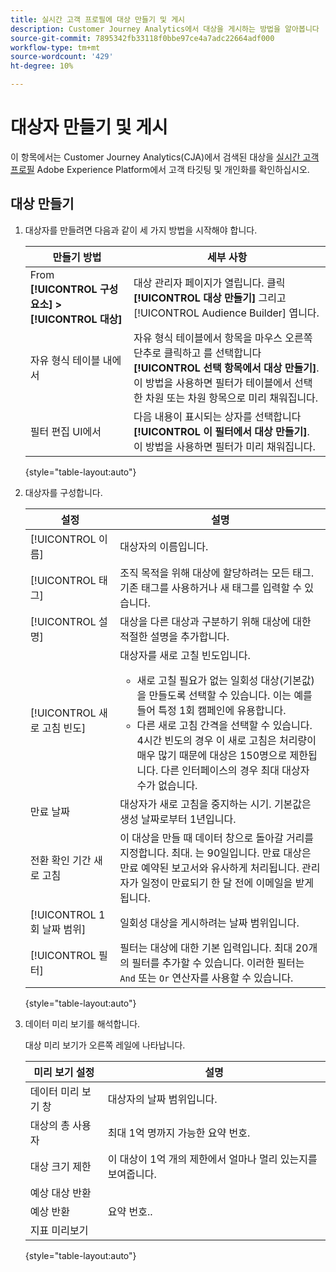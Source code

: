 ```yaml
---
title: 실시간 고객 프로필에 대상 만들기 및 게시
description: Customer Journey Analytics에서 대상을 게시하는 방법을 알아봅니다
source-git-commit: 7895342fb33118f0bbe97ce4a7adc22664adf000
workflow-type: tm+mt
source-wordcount: '429'
ht-degree: 10%

---
```



# 대상자 만들기 및 게시

이 항목에서는 Customer Journey Analytics(CJA)에서 검색된 대상을 [실시간 고객 프로필](https://experienceleague.adobe.com/docs/experience-platform/profile/home.html?lang=kr) Adobe Experience Platform에서 고객 타깃팅 및 개인화를 확인하십시오.

## 대상 만들기

1. 대상자를 만들려면 다음과 같이 세 가지 방법을 시작해야 합니다.

   | 만들기 방법 | 세부 사항 |
   | --- | --- |
   | From **[!UICONTROL 구성 요소] > [!UICONTROL 대상]** | 대상 관리자 페이지가 열립니다. 클릭 **[!UICONTROL 대상 만들기]** 그리고 [!UICONTROL Audience Builder] 엽니다. |
   | 자유 형식 테이블 내에서 | 자유 형식 테이블에서 항목을 마우스 오른쪽 단추로 클릭하고 를 선택합니다 **[!UICONTROL 선택 항목에서 대상 만들기]**. 이 방법을 사용하면 필터가 테이블에서 선택한 차원 또는 차원 항목으로 미리 채워집니다. |
   | 필터 편집 UI에서 | 다음 내용이 표시되는 상자를 선택합니다 **[!UICONTROL 이 필터에서 대상 만들기]**. 이 방법을 사용하면 필터가 미리 채워집니다. |

   {style=&quot;table-layout:auto&quot;}

1. 대상자를 구성합니다.

   | 설정 | 설명 |
   | --- | --- |
   | [!UICONTROL 이름] | 대상자의 이름입니다. |
   | [!UICONTROL 태그] | 조직 목적을 위해 대상에 할당하려는 모든 태그. 기존 태그를 사용하거나 새 태그를 입력할 수 있습니다. |
   | [!UICONTROL 설명] | 대상을 다른 대상과 구분하기 위해 대상에 대한 적절한 설명을 추가합니다. |
   | [!UICONTROL 새로 고침 빈도] | 대상자를 새로 고칠 빈도입니다.<ul><li>새로 고칠 필요가 없는 일회성 대상(기본값)을 만들도록 선택할 수 있습니다. 이는 예를 들어 특정 1회 캠페인에 유용합니다.</li><li>다른 새로 고침 간격을 선택할 수 있습니다. 4시간 빈도의 경우 이 새로 고침은 처리량이 매우 많기 때문에 대상은 150명으로 제한됩니다. 다른 인터페이스의 경우 최대 대상자 수가 없습니다.</li></ul> |
   | 만료 날짜 | 대상자가 새로 고침을 중지하는 시기. 기본값은 생성 날짜로부터 1년입니다. |
   | 전환 확인 기간 새로 고침 | 이 대상을 만들 때 데이터 창으로 돌아갈 거리를 지정합니다. 최대. 는 90일입니다. 만료 대상은 만료 예약된 보고서와 유사하게 처리됩니다. 관리자가 일정이 만료되기 한 달 전에 이메일을 받게 됩니다. |
   | [!UICONTROL 1회 날짜 범위] | 일회성 대상을 게시하려는 날짜 범위입니다. |
   | [!UICONTROL 필터] | 필터는 대상에 대한 기본 입력입니다. 최대 20개의 필터를 추가할 수 있습니다. 이러한 필터는 `And` 또는 `Or` 연산자를 사용할 수 있습니다. |

   {style=&quot;table-layout:auto&quot;}

1. 데이터 미리 보기를 해석합니다.

   대상 미리 보기가 오른쪽 레일에 나타납니다.

   | 미리 보기 설정 | 설명 |
   | --- | --- |
   | 데이터 미리 보기 창 | 대상자의 날짜 범위입니다. |
   | 대상의 총 사용자 | 최대 1억 명까지 가능한 요약 번호. |
   | 대상 크기 제한 | 이 대상이 1억 개의 제한에서 얼마나 멀리 있는지를 보여줍니다. |
   | 예상 대상 반환 |  |
   | 예상 반환 | 요약 번호.. |
   | 지표 미리보기 |  |

   {style=&quot;table-layout:auto&quot;}


